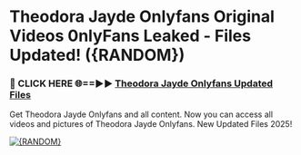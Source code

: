 # Theodora Jayde Onlyfans Original Videos 0nlyFans Leaked - Files Updated! ({RANDOM})

<h3>🔴 CLICK HERE 🌐==►► <a href="https://betterlinks.top/A2PfLJ" rel="nofollow">Theodora Jayde Onlyfans Updated Files</a></h3>

Get Theodora Jayde Onlyfans and all content. Now you can access all videos and pictures of Theodora Jayde Onlyfans. New Updated Files 2025!

[![{RANDOM}](https://i.imgur.com/ppqm5kG.gif)](https://betterlinks.top/A2PfLJ)